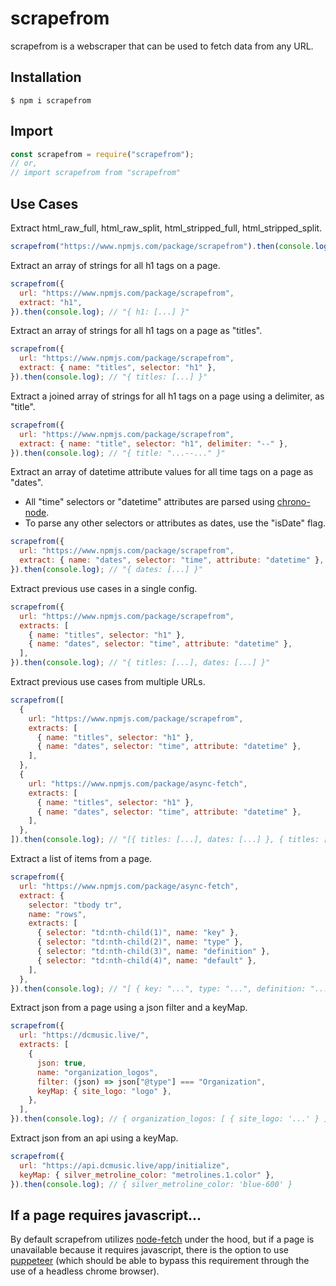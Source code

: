 # scrapefrom

scrapefrom is a webscraper that can be used to fetch data from any URL.

## Installation

```
$ npm i scrapefrom
```

## Import

```javascript
const scrapefrom = require("scrapefrom");
// or,
// import scrapefrom from "scrapefrom"
```

## Use Cases

Extract html_raw_full, html_raw_split, html_stripped_full, html_stripped_split.

```javascript
scrapefrom("https://www.npmjs.com/package/scrapefrom").then(console.log);
```

Extract an array of strings for all h1 tags on a page.

```javascript
scrapefrom({
  url: "https://www.npmjs.com/package/scrapefrom",
  extract: "h1",
}).then(console.log); // "{ h1: [...] }"
```

Extract an array of strings for all h1 tags on a page as "titles".

```javascript
scrapefrom({
  url: "https://www.npmjs.com/package/scrapefrom",
  extract: { name: "titles", selector: "h1" },
}).then(console.log); // "{ titles: [...] }"
```

Extract a joined array of strings for all h1 tags on a page using a delimiter, as "title".

```javascript
scrapefrom({
  url: "https://www.npmjs.com/package/scrapefrom",
  extract: { name: "title", selector: "h1", delimiter: "--" },
}).then(console.log); // "{ title: "...--..." }"
```

Extract an array of datetime attribute values for all time tags on a page as "dates".

- All "time" selectors or "datetime" attributes are parsed using [chrono-node](https://www.npmjs.com/package/chrono-node).
- To parse any other selectors or attributes as dates, use the "isDate" flag.

```javascript
scrapefrom({
  url: "https://www.npmjs.com/package/scrapefrom",
  extract: { name: "dates", selector: "time", attribute: "datetime" },
}).then(console.log); // "{ dates: [...] }"
```

Extract previous use cases in a single config.

```javascript
scrapefrom({
  url: "https://www.npmjs.com/package/scrapefrom",
  extracts: [
    { name: "titles", selector: "h1" },
    { name: "dates", selector: "time", attribute: "datetime" },
  ],
}).then(console.log); // "{ titles: [...], dates: [...] }"
```

Extract previous use cases from multiple URLs.

```javascript
scrapefrom([
  {
    url: "https://www.npmjs.com/package/scrapefrom",
    extracts: [
      { name: "titles", selector: "h1" },
      { name: "dates", selector: "time", attribute: "datetime" },
    ],
  },
  {
    url: "https://www.npmjs.com/package/async-fetch",
    extracts: [
      { name: "titles", selector: "h1" },
      { name: "dates", selector: "time", attribute: "datetime" },
    ],
  },
]).then(console.log); // "[{ titles: [...], dates: [...] }, { titles: [...], dates: [...] }]"
```

Extract a list of items from a page.

```javascript
scrapefrom({
  url: "https://www.npmjs.com/package/async-fetch",
  extract: {
    selector: "tbody tr",
    name: "rows",
    extracts: [
      { selector: "td:nth-child(1)", name: "key" },
      { selector: "td:nth-child(2)", name: "type" },
      { selector: "td:nth-child(3)", name: "definition" },
      { selector: "td:nth-child(4)", name: "default" },
    ],
  },
}).then(console.log); // "[ { key: "...", type: "...", definition: "...", default: "..." }, ...]"
```

Extract json from a page using a json filter and a keyMap.

```javascript
scrapefrom({
  url: "https://dcmusic.live/",
  extracts: [
    {
      json: true,
      name: "organization_logos",
      filter: (json) => json["@type"] === "Organization",
      keyMap: { site_logo: "logo" },
    },
  ],
}).then(console.log); // { organization_logos: [ { site_logo: '...' } ] }
```

Extract json from an api using a keyMap.

```javascript
scrapefrom({
  url: "https://api.dcmusic.live/app/initialize",
  keyMap: { silver_metroline_color: "metrolines.1.color" },
}).then(console.log); // { silver_metroline_color: 'blue-600' }
```

## If a page requires javascript...

By default scrapefrom utilizes [node-fetch](https://www.npmjs.com/package/node-fetch) under the hood, but if a page is unavailable because it requires javascript, there is the option to use [puppeteer](https://www.npmjs.com/package/puppeteer) (which should be able to bypass this requirement through the use of a headless chrome browser).
